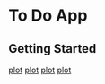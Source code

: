 # To Do App

## Getting Started

[plot](https://github.com/AkbarshohAbdurashidov/to_do_app/blob/main/lib/preview/screen1.jpg)
[plot](https://github.com/AkbarshohAbdurashidov/to_do_app/blob/main/lib/preview/screen2.png)
[plot](https://github.com/AkbarshohAbdurashidov/to_do_app/blob/main/lib/preview/screen3.png)
[plot](https://github.com/AkbarshohAbdurashidov/to_do_app/blob/main/lib/preview/screen4.png)



